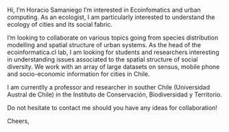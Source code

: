 Hi, I’m Horacio Samaniego
I’m interested in Ecoinfomatics and urban computing. As an ecologist, I am particularly interested to understand the ecology of cities and its social fabric.

I’m looking to collaborate on various topics going from species distribution modelling and spatial structure of urban systems. As the head of the ecoinformatica.cl lab, I am looking for students and researchers interesting in understanding issues associated to the spatial structure of social diversity. We work with an array of large datasets on sensus, mobile phone and socio-economic information for cities in Chile.

I am currentlly a professor and researcher in souther Chile (Universidad Austral de Chile) in the Instituto de Conservación, Biodiversidad y Territorio. 

Do not hesitate to contact me should you have any ideas for collaboration!

Cheers,



<!---
horaciosamaniego/horaciosamaniego is a ✨ special ✨ repository because its `README.md` (this file) appears on your GitHub profile.
You can click the Preview link to take a look at your changes.
--->
